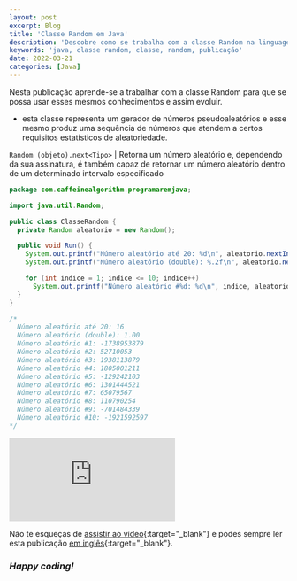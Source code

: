 ```yaml
---
layout: post
excerpt: Blog
title: 'Classe Random em Java'
description: 'Descobre como se trabalha com a classe Random na linguagem de programação Java. Obtém respostas às tuas dúvidas com a teoria e os exemplos apresentados.'
keywords: 'java, classe random, classe, random, publicação'
date: 2022-03-21
categories: [Java]
---
```


Nesta publicação aprende-se a trabalhar com a classe Random para que se possa usar esses mesmos conhecimentos e assim evoluir.

- esta classe representa um gerador de números pseudoaleatórios e esse mesmo produz uma sequência de números que atendem a certos requisitos estatísticos de aleatoriedade.

`Random (objeto).next<Tipo>` | Retorna um número aleatório e, dependendo da sua assinatura, é também capaz de retornar um número aleatório dentro de um determinado intervalo especificado

```java
package com.caffeinealgorithm.programaremjava;

import java.util.Random;

public class ClasseRandom {
  private Random aleatorio = new Random();

  public void Run() {
    System.out.printf("Número aleatório até 20: %d\n", aleatorio.nextInt(21));
    System.out.printf("Número aleatório (double): %.2f\n", aleatorio.nextDouble());

    for (int indice = 1; indice <= 10; indice++)
      System.out.printf("Número aleatório #%d: %d\n", indice, aleatorio.nextInt());
  }
}

/*
  Número aleatório até 20: 16
  Número aleatório (double): 1.00
  Número aleatório #1: -1738953879
  Número aleatório #2: 52710053
  Número aleatório #3: 1938113879
  Número aleatório #4: 1805001211
  Número aleatório #5: -129242103
  Número aleatório #6: 1301444521
  Número aleatório #7: 65079567
  Número aleatório #8: 110790254
  Número aleatório #9: -701484339
  Número aleatório #10: -1921592597
*/
```

<div class="video-container">
  <iframe src="https://www.youtube.com/embed/-ka_3iD3V4Q" frameborder="0" allowfullscreen></iframe>
</div>

Não te esqueças de [assistir ao vídeo](https://youtu.be/-ka_3iD3V4Q){:target="\_blank"} e podes sempre ler esta publicação [em inglês](https://nelsonsilvadev.com/blog/20220329/random-class-in-java/){:target="\_blank"}.

### _Happy coding!_
